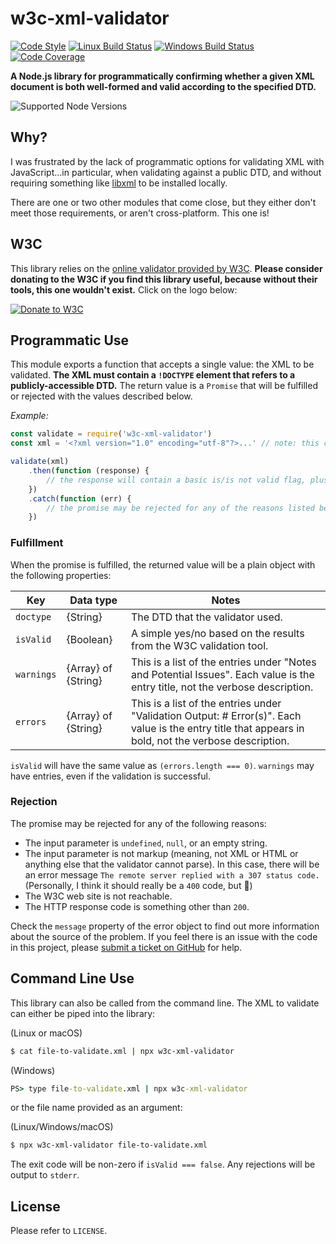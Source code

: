 # w3c-xml-validator

[![Code Style](https://img.shields.io/badge/code%20style-standard-brightgreen.svg)](https://standardjs.com/)
[![Linux Build Status](https://img.shields.io/travis/DPassarelli/w3c-xml-validator/master?label=Linux%20build&logo=travis)](https://app.travis-ci.com/DPassarelli/w3c-xml-validator)
[![Windows Build Status](https://img.shields.io/appveyor/build/DPassarelli/w3c-xml-validator/main?label=Windows%20build&logo=appveyor)](https://ci.appveyor.com/project/DPassarelli/w3c-xml-validator?branch=main)
[![Code Coverage](https://codecov.io/gh/DPassarelli/w3c-xml-validator/branch/main/graph/badge.svg?token=NG8SI57FWX)](https://codecov.io/gh/DPassarelli/w3c-xml-validator)

**A Node.js library for programmatically confirming whether a given XML document is both well-formed and valid according to the specified DTD.**

![Supported Node Versions](https://img.shields.io/node/v/w3c-xml-validator?color=informational)

## Why?

I was frustrated by the lack of programmatic options for validating XML with JavaScript...in particular, when validating against a public DTD, and without requiring something like [libxml](http://www.xmlsoft.org) to be installed locally.

There are one or two other modules that come close, but they either don't meet those requirements, or aren't cross-platform. This one is!

## W3C

This library relies on the [online validator provided by W3C](https://validator.w3.org). **Please consider donating to the W3C if you find this library useful, because without their tools, this one wouldn't exist.** Click on the logo below:

[![Donate to W3C](https://www.w3.org/QA/Tools/I_heart_validator_lg)](http://w3.org/support/donate/)

## Programmatic Use

This module exports a function that accepts a single value: the XML to be validated. **The XML must contain a `!DOCTYPE` element that refers to a publicly-accessible DTD.** The return value is a `Promise` that will be fulfilled or rejected with the values described below.

_Example:_

```javascript
const validate = require('w3c-xml-validator')
const xml = '<?xml version="1.0" encoding="utf-8"?>...' // note: this can be a {String} value or a {Buffer}

validate(xml)
    .then(function (response) {
        // the response will contain a basic is/is not valid flag, plus warnings and errors (if present)
    })
    .catch(function (err) {
        // the promise may be rejected for any of the reasons listed below
    })
```

### Fulfillment

When the promise is fulfilled, the returned value will be a plain object with the following properties:

| Key | Data type | Notes |
|-----|-----------|-------|
| `doctype` | {String} | The DTD that the validator used. |
| `isValid` | {Boolean} | A simple yes/no based on the results from the W3C validation tool. |
| `warnings` | {Array} of {String} | This is a list of the entries under "Notes and Potential Issues". Each value is the entry title, not the verbose description. |
| `errors` | {Array} of {String} | This is a list of the entries under "Validation Output: # Error(s)". Each value is the entry title that appears in bold, not the verbose description. |

`isValid` will have the same value as `(errors.length === 0)`. `warnings` may have entries, even if the validation is successful.

### Rejection

The promise may be rejected for any of the following reasons:

* The input parameter is `undefined`, `null`, or an empty string.
* The input parameter is not markup (meaning, not XML or HTML or anything else that the validator cannot parse). In this case, there will be an error message `The remote server replied with a 307 status code.` (Personally, I think it should really be a `400` code, but 🤷)
* The W3C web site is not reachable.
* The HTTP response code is something other than `200`.

Check the `message` property of the error object to find out more information about the source of the problem. If you feel there is an issue with the code in this project, please [submit a ticket on GitHub](https://github.com/DPassarelli/w3c-xml-validator/issues) for help.

## Command Line Use

This library can also be called from the command line. The XML to validate can either be piped into the library:

(Linux or macOS)
```bash
$ cat file-to-validate.xml | npx w3c-xml-validator
```

(Windows)
```cmd
PS> type file-to-validate.xml | npx w3c-xml-validator
```

or the file name provided as an argument:

(Linux/Windows/macOS)
```bash 
$ npx w3c-xml-validator file-to-validate.xml
```

The exit code will be non-zero if `isValid === false`. Any rejections will be output to `stderr`.

## License

Please refer to `LICENSE`.
